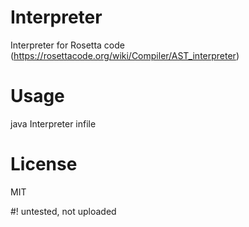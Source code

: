 # Interpreter
Interpreter for Rosetta code (https://rosettacode.org/wiki/Compiler/AST_interpreter)

# Usage
java Interpreter infile

# License
MIT

#!
untested, not uploaded
